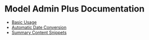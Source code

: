 # Model Admin Plus Documentation

* [Basic Usage](basicusage.md)
* [Automatic Date Conversion](autodateconversion.md)
* [Summary Content Snippets](summarysnippets.md)